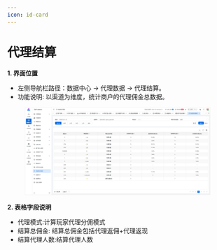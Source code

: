 ```yaml
---
icon: id-card
---
```


# 代理结算

**1. 界面位置**

* 左侧导航栏路径：数据中心 → 代理数据 → 代理结算。
* 功能说明: 以渠道为维度，统计商户的代理佣金总数据。

<figure><img src="../../.gitbook/assets/image (46).png" alt=""><figcaption></figcaption></figure>

**2. 表格字段说明**

* 代理模式:计算玩家代理分佣模式
* 结算总佣金: 结算总佣金包括代理返佣+代理返现
* 结算代理人数:结算代理人数

